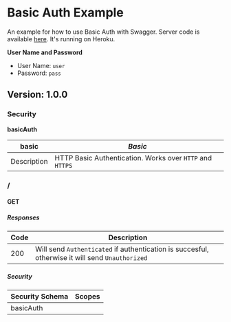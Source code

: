 # Basic Auth Example
An example for how to use Basic Auth with Swagger.
Server code is available [here](https://github.com/mohsen1/basic-auth-server). It's running on Heroku.

**User Name and Password**
* User Name: `user`
* Password: `pass`


## Version: 1.0.0

### Security
**basicAuth**  

|basic|*Basic*|
|---|---|
|Description|HTTP Basic Authentication. Works over `HTTP` and `HTTPS`|

### /

#### GET
##### Responses

| Code | Description |
| ---- | ----------- |
| 200 | Will send `Authenticated` if authentication is succesful, otherwise it will send `Unauthorized` |

##### Security

| Security Schema | Scopes |
| --- | --- |
| basicAuth | |
